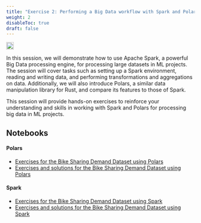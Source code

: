 ```yaml
---
title: "Exercise 2: Performing a Big Data workflow with Spark and Polars"
weight: 2
disableToc: true
draft: false
---
```


<img src="https://raw.githubusercontent.com/aaubs/ds-master/main/data/Images/Spark.png" width="20">

In this session, we will demonstrate how to use Apache Spark, a powerful Big Data processing engine, for processing large datasets in ML projects. The session will cover tasks such as setting up a Spark environment, reading and writing data, and performing transformations and aggregations on data. Additionally, we will also introduce Polars, a similar data manipulation library for Rust, and compare its features to those of Spark.

This session will provide hands-on exercises to reinforce your understanding and skills in working with Spark and Polars for processing big data in ML projects.





## Notebooks

#### Polars
* [Exercises for the Bike Sharing Demand Dataset using Polars](https://colab.research.google.com/github/aaubs/ds-master/blob/main/notebooks/M6_Exercises_for_the_Bike_Sharing_Demand_Dataset_using_Polars.ipynb)
* [Exercises and solutions for the Bike Sharing Demand Dataset using Polars](https://colab.research.google.com/github/aaubs/ds-master/blob/main/notebooks/M6_Exercises_and_solutions_for_the_Bike_Sharing_Demand_Dataset_using_Polars.ipynb)

#### Spark
* [Exercises for the Bike Sharing Demand Dataset using Spark](https://colab.research.google.com/github/aaubs/ds-master/blob/main/notebooks/M6_Exercises_for_the_Bike_Sharing_Demand_Dataset_using_Spark.ipynb)
* [Exercises and solutions for the Bike Sharing Demand Dataset using Spark]()
<!-- * [Exercises and solutions for the Bike Sharing Demand Dataset using Spark](https://colab.research.google.com/github/aaubs/ds-master/blob/main/notebooks/M6_Exercises_and_solutions_for_the_Bike_Sharing_Demand_Dataset_using_Spark.ipynb) -->


